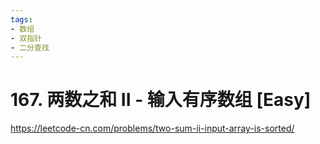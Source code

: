 ```yaml
---
tags:
- 数组
- 双指针
- 二分查找
---
```


# 167. 两数之和 II - 输入有序数组 [Easy]

<https://leetcode-cn.com/problems/two-sum-ii-input-array-is-sorted/>
